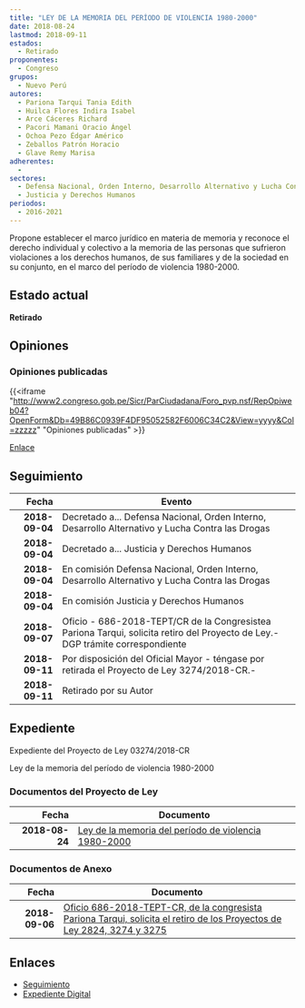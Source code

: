 ```yaml
---
title: "LEY DE LA MEMORIA DEL PERÍODO DE VIOLENCIA 1980-2000"
date: 2018-08-24
lastmod: 2018-09-11
estados: 
  - Retirado
proponentes: 
  - Congreso
grupos: 
  - Nuevo Perú
autores: 
  - Pariona Tarqui Tania Edith
  - Huilca Flores Indira Isabel
  - Arce Cáceres Richard
  - Pacori Mamani Oracio Ángel
  - Ochoa Pezo Édgar Américo
  - Zeballos Patrón Horacio
  - Glave Remy Marisa
adherentes: 
  - 
sectores: 
  - Defensa Nacional, Orden Interno, Desarrollo Alternativo y Lucha Contra las Drogas
  - Justicia y Derechos Humanos
periodos: 
  - 2016-2021
---
```


Propone establecer el marco jurídico en materia de memoria y reconoce el derecho individual y colectivo a la memoria de las personas que sufrieron violaciones a los derechos humanos, de sus familiares y de la sociedad en su conjunto, en el marco del período de violencia 1980-2000.


## Estado actual

**Retirado**

## Opiniones

### Opiniones publicadas

{{<iframe "http://www2.congreso.gob.pe/Sicr/ParCiudadana/Foro_pvp.nsf/RepOpiweb04?OpenForm&Db=49B86C0939F4DF95052582F6006C34C2&View=yyyy&Col=zzzzz" "Opiniones publicadas" >}}

[Enlace](http://www2.congreso.gob.pe/Sicr/ParCiudadana/Foro_pvp.nsf/RepOpiweb04?OpenForm&Db=49B86C0939F4DF95052582F6006C34C2&View=yyyy&Col=zzzzz)

## Seguimiento

| Fecha | Evento |
|------:|--------|
| **2018-09-04** | Decretado a... Defensa Nacional, Orden Interno, Desarrollo Alternativo y Lucha Contra las Drogas|
| **2018-09-04** | Decretado a... Justicia y Derechos Humanos|
| **2018-09-04** | En comisión Defensa Nacional, Orden Interno, Desarrollo Alternativo y Lucha Contra las Drogas|
| **2018-09-04** | En comisión Justicia y Derechos Humanos|
| **2018-09-07** | Oficio - 686-2018-TEPT/CR de la Congresistea Pariona Tarqui, solicita retiro del Proyecto de Ley.-DGP trámite correspondiente|
| **2018-09-11** | Por disposición del Oficial Mayor - téngase por retirada el Proyecto de Ley 3274/2018-CR.-|
| **2018-09-11** | Retirado por su Autor|


## Expediente

Expediente del Proyecto de Ley 03274/2018-CR

Ley de la memoria del período de violencia 1980-2000


### Documentos del Proyecto de Ley

| Fecha | Documento |
|------:|--------|
| **2018-08-24** | [Ley de la memoria del período de violencia 1980-2000](http://www.leyes.congreso.gob.pe/Documentos/2016_2021/Proyectos_de_Ley_y_de_Resoluciones_Legislativas/PL0327420180824..PDF) |

### Documentos de Anexo

| Fecha | Documento |
|------:|--------|
| **2018-09-06** | [Oficio 686-2018-TEPT-CR, de la congresista Pariona Tarqui, solicita el retiro de los Proyectos de Ley 2824, 3274 y 3275](http://www.leyes.congreso.gob.pe/Documentos/2016_2021/Retiro_de_Proyecto/OFICIO-686-2018-TEPT-CR.pdf) |

## Enlaces 

- [Seguimiento](http://www2.congreso.gob.pe/Sicr/TraDocEstProc/CLProLey2016.nsf/f7fff46988ca05b1052578e100829cc7/c96fe84982f94f11052582f3007e2902?OpenDocument)
- [Expediente Digital](http://www2.congreso.gob.pe/Sicr/TraDocEstProc/CLProLey2016.nsf/f7fff46988ca05b1052578e100829cc7/c96fe84982f94f11052582f3007e2902?OpenDocument&Click=05257FB7005EB655.eb71d0cf91d8294e05256cdf006b5706/$Body/0.1C6C)
